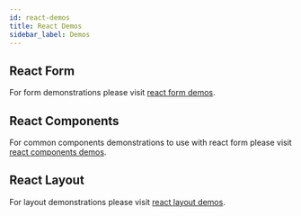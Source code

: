 ```yaml
---
id: react-demos
title: React Demos
sidebar_label: Demos
---
```


## React Form

For form demonstrations please visit [react form demos](/demo-react-form.html).

## React Components

For common components demonstrations to use with react form please visit [react components demos](/demo-react-components.html).

## React Layout

For layout demonstrations please visit [react layout demos](/demo-react-layout.html).
